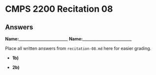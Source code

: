 # CMPS 2200 Recitation 08

## Answers

**Name:**_________________________
**Name:**_________________________


Place all written answers from `recitation-08.md` here for easier grading.



- **1b)**



- **2b)**

